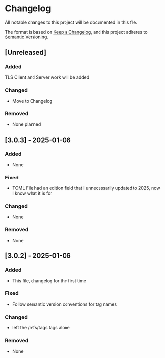 # Changelog

All notable changes to this project will be documented in this file.

The format is based on [Keep a Changelog](https://keepachangelog.com/en/1.1.0/),
and this project adheres to [Semantic Versioning](https://semver.org/spec/v2.0.0.html).

## [Unreleased]

### Added
TLS Client and Server work will be added

### Changed

- Move to Changelog

### Removed

- None planned

## [3.0.3] - 2025-01-06

### Added

- None

### Fixed

- TOML File had an edition field that I unnecessarily updated to 2025, now I know what it is for

### Changed

- None

### Removed

- None


## [3.0.2] - 2025-01-06

### Added

- This file, changelog for the first time

### Fixed

- Follow semantic version conventions for tag names

### Changed

- left the /refs/tags tags alone

### Removed

- None